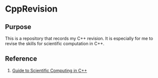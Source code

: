 # CppRevision

## Purpose 
This is a repository that records my C++ revision. It is especially for me to revise the skills for scientific computation in C++. 

## Reference 
1. [Guide to Scientific Computing in C++](https://link.springer.com/book/10.1007/978-3-319-73132-2)

